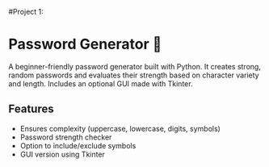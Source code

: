 #Project 1:
# Password Generator 🔐

A beginner-friendly password generator built with Python. It creates strong, random passwords and evaluates their strength based on character variety and length. Includes an optional GUI made with Tkinter.

## Features
- Ensures complexity (uppercase, lowercase, digits, symbols)
- Password strength checker
- Option to include/exclude symbols
- GUI version using Tkinter


